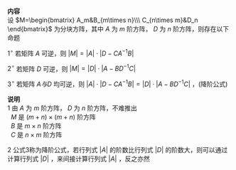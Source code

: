 **内容**  
设 $M=\begin{bmatrix}  
A_m&B_{m\times n}\\\ C_{n\times m}&D_n  
\end{bmatrix}$ 为分块方阵，其中 $A$ 为 $m$ 阶方阵， $D$ 为 $n$ 阶方阵，则存在以下命题  
  
 $1^\circ$  若矩阵 $A$ 可逆，则 $|M|  
=|A|\cdot|D-CA^{-1}B|$   
  
 $2^\circ$  若矩阵 $D$ 可逆，则 $|M|  
=|D|\cdot|A-BD^{-1}C|$   
  
 $3^\circ$  若矩阵 $A与D$ 均可逆，则 $|A|\cdot|D-CA^{-1}B|=|D|\cdot|A-BD^{-1}C|$ ，(降阶公式)  
  
**说明**  
1 由 $A$ 为 $m$ 阶方阵， $D$ 为 $n$ 阶方阵，不难推出  
 $\enspace M$ 是 $(m+n)\times(m+n)$ 阶方阵  
 $\enspace B$ 是 $m\times n$ 阶方阵  
 $\enspace C$ 是 $n\times m$ 阶方阵  
  
2 公式3称为降阶公式，若行列式 $|A|$ 的阶数比行列式 $|D|$ 的阶数大，则可以通过计算行列式 $|D|$ ，来间接计算行列式 $|A|$ ，反之亦然  
